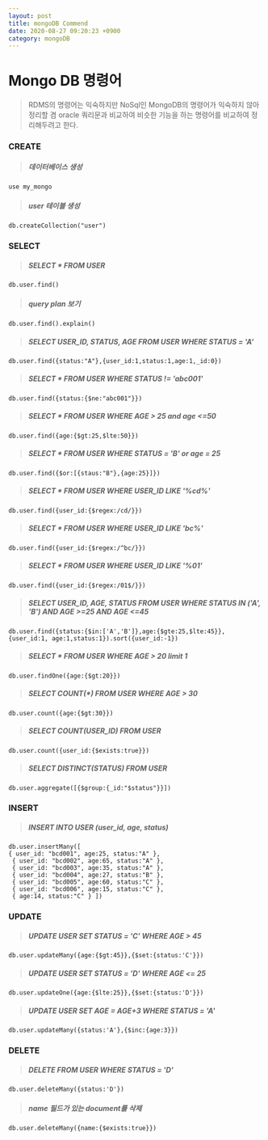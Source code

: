 ```yaml
---
layout: post
title: mongoDB Commend
date: 2020-08-27 09:20:23 +0900
category: mongoDB
---
```


# Mongo DB 명령어

> RDMS의 명령어는 익숙하지만 NoSql인 MongoDB의 명령어가 익숙하지 않아 정리할 겸 oracle 쿼리문과 비교하여 비슷한 기능을 하는 명령어를 비교하여 정리해두려고 한다.

### CREATE

> ##### 데이터베이스 생성

```
use my_mongo
```

> ##### user 테이블 생성

```
db.createCollection("user")
```

### SELECT

> ##### SELECT \* FROM USER

```
db.user.find()
```

> ##### query plan 보기

```
db.user.find().explain()
```

> ##### SELECT USER_ID, STATUS, AGE FROM USER WHERE STATUS **=** 'A'

```
db.user.find({status:"A"},{user_id:1,status:1,age:1,_id:0})
```

> ##### SELECT \* FROM USER WHERE STATUS **!=** 'abc001'

```
db.user.find({status:{$ne:"abc001"}})
```

> ##### SELECT \* FROM USER WHERE AGE > 25 **and** age <=50

```
db.user.find({age:{$gt:25,$lte:50}})
```

> ##### SELECT \* FROM USER WHERE STATUS = 'B' **or** age = 25

```
db.user.find({$or:[{staus:"B"},{age:25}]})
```

> ##### SELECT \* FROM USER WHERE USER_ID LIKE '%cd%'

```
db.user.find({user_id:{$regex:/cd/}})
```

> ##### SELECT \* FROM USER WHERE USER_ID LIKE 'bc%'

```
db.user.find({user_id:{$regex:/^bc/}})
```

> ##### SELECT \* FROM USER WHERE USER_ID LIKE '%01'

```
db.user.find({user_id:{$regex:/01$/}})
```

> ##### SELECT USER_ID, AGE, STATUS FROM USER WHERE STATUS IN ('A', 'B') AND AGE >=25 AND AGE <=45

```
db.user.find({status:{$in:['A','B']},age:{$gte:25,$lte:45}},{user_id:1, age:1,status:1}).sort({user_id:-1})
```

> ##### SELECT \* FROM USER WHERE AGE > 20 limit 1

```
db.user.findOne({age:{$gt:20}})
```

> ##### SELECT COUNT(\*) FROM USER WHERE AGE > 30

```
db.user.count({age:{$gt:30}})
```

> ##### SELECT COUNT(USER_ID) FROM USER

```
db.user.count({user_id:{$exists:true}})
```

> ##### SELECT DISTINCT(STATUS) FROM USER

```
db.user.aggregate([{$group:{_id:"$status"}}])
```

### INSERT

> ##### INSERT INTO USER (user_id, age, status)

```
db.user.insertMany([
{ user_id: "bcd001", age:25, status:"A" },
 { user_id: "bcd002", age:65, status:"A" },
 { user_id: "bcd003", age:35, status:"A" },
 { user_id: "bcd004", age:27, status:"B" },
 { user_id: "bcd005", age:60, status:"C" },
 { user_id: "bcd006", age:15, status:"C" },
 { age:14, status:"C" } ])
```

### UPDATE

> ##### UPDATE USER SET STATUS = 'C' WHERE AGE > 45

```
db.user.updateMany({age:{$gt:45}},{$set:{status:'C'}})
```

> ##### UPDATE USER SET STATUS = 'D' WHERE AGE <= 25

```
db.user.updateOne({age:{$lte:25}},{$set:{status:'D'}})
```

> ##### UPDATE USER SET AGE = AGE+3 WHERE STATUS = 'A'

```
db.user.updateMany({status:'A'},{$inc:{age:3}})
```

### DELETE

> ##### DELETE FROM USER WHERE STATUS = 'D'

```
db.user.deleteMany({status:'D'})
```

> ##### name 필드가 있는 document를 삭제

```
db.user.deleteMany({name:{$exists:true}})
```
